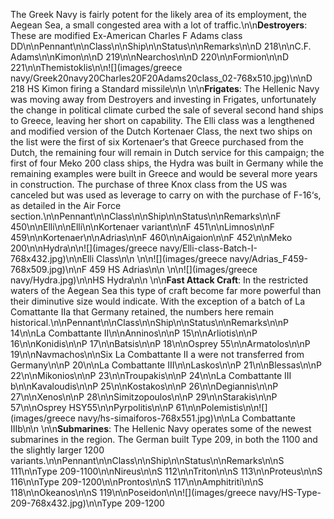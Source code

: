 The Greek Navy is fairly potent for the likely area of its employment, the Aegean Sea, a small congested area with a lot of traffic.\n\n**Destroyers**: These are modified Ex-American Charles F Adams class DD\n\nPennant\n\nClass\n\nShip\n\nStatus\n\nRemarks\n\nD 218\n\nC.F. Adams\n\nKimon\n\nD 219\n\nNearchos\n\nD 220\n\nFormion\n\nD 221\n\nThemistoklis\n\n![](images/greece navy/Greek20navy20Charles20F20Adams20class_02-768x510.jpg)\n\nD 218 HS Kimon firing a Standard missile\n\n \n\n**Frigates**: The Hellenic Navy was moving away from Destroyers and investing in Frigates, unfortunately the change in political climate curbed the sale of several second hand ships to Greece, leaving her short on capability. The Elli class was a lengthened and modified version of the Dutch Kortenaer Class, the next two ships on the list were the first of six Kortenaer‘s that Greece purchased from the Dutch, the remaining four will remain in Dutch service for this campaign; the first of four Meko 200 class ships, the Hydra was built in Germany while the remaining examples were built in Greece and would be several more years in construction. The purchase of three Knox class from the US was canceled but was used as leverage to carry on with the purchase of F-16‘s, as detailed in the Air Force section.\n\nPennant\n\nClass\n\nShip\n\nStatus\n\nRemarks\n\nF 450\n\nElli\n\nElli\n\nKortenaer variant\n\nF 451\n\nLimnos\n\nF 459\n\nKortenaer\n\nAdrias\n\nF 460\n\nAigaion\n\nF 452\n\nMeko 200\n\nHydra\n\n![](images/greece navy/Elli-class-Batch-I-768x432.jpg)\n\nElli Class\n\n \n\n![](images/greece navy/Adrias_F459-768x509.jpg)\n\nF 459 HS Adrias\n\n \n\n![](images/greece navy/Hydra.jpg)\n\nHS Hydra\n\n \n\n**Fast Attack Craft**: In the restricted waters of the Aegean Sea this type of craft become far more powerful than their diminutive size would indicate. With the exception of a batch of La Comattante IIa that Germany retained, the numbers here remain historical.\n\nPennant\n\nClass\n\nShip\n\nStatus\n\nRemarks\n\nP 14\n\nLa Combattante II\n\nAnninos\n\nP 15\n\nArliotis\n\nP 16\n\nKonidis\n\nP 17\n\nBatsis\n\nP 18\n\nOsprey 55\n\nArmatolos\n\nP 19\n\nNavmachos\n\nSix La Combattante II a were not transferred from Germany\n\nP 20\n\nLa Combattante III\n\nLaskos\n\nP 21\n\nBlessas\n\nP 22\n\nMikonios\n\nP 23\n\nTroupakis\n\nP 24\n\nLa Combattante III b\n\nKavaloudis\n\nP 25\n\nKostakos\n\nP 26\n\nDegiannis\n\nP 27\n\nXenos\n\nP 28\n\nSimitzopoulos\n\nP 29\n\nStarakis\n\nP 57\n\nOsprey HSY55\n\nPyrpolitis\n\nP 61\n\nPolemistis\n\n![](images/greece navy/hs-simaiforos-768x551.jpg)\n\nLa Combattante IIIb\n\n \n\n**Submarines**: The Hellenic Navy operates some of the newest submarines in the region. The German built Type 209, in both the 1100 and the slightly larger 1200 variants.\n\nPennant\n\nClass\n\nShip\n\nStatus\n\nRemarks\n\nS 111\n\nType 209-1100\n\nNireus\n\nS 112\n\nTriton\n\nS 113\n\nProteus\n\nS 116\n\nType 209-1200\n\nProntos\n\nS 117\n\nAmphitriti\n\nS 118\n\nOkeanos\n\nS 119\n\nPoseidon\n\n![](images/greece navy/HS-Type-209-768x432.jpg)\n\nType 209-1200
